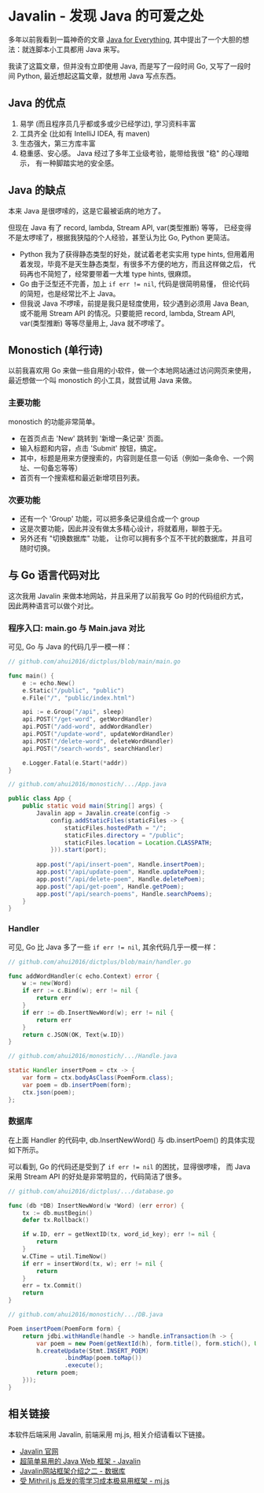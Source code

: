 # Javalin - 发现 Java 的可爱之处

多年以前我看到一篇神奇的文章 [Java for Everything](https://www.teamten.com/lawrence/writings/java-for-everything.html),
其中提出了一个大胆的想法：就连脚本小工具都用 Java 来写。

我读了这篇文章，但并没有立即使用 Java, 而是写了一段时间 Go, 又写了一段时间 Python,
最近想起这篇文章，就想用 Java 写点东西。

## Java 的优点

1. 易学 (而且程序员几乎都或多或少已经学过), 学习资料丰富
2. 工具齐全 (比如有 IntelliJ IDEA, 有 maven)
3. 生态强大，第三方库丰富
4. 稳重感、安心感。 Java 经过了多年工业级考验，能带给我很 "稳" 的心理暗示，
   有一种脚踏实地的安全感。

## Java 的缺点

本来 Java 是很啰嗦的，这是它最被诟病的地方了。

但现在 Java 有了 record, lambda, Stream API, var(类型推断) 等等，
已经变得不是太啰嗦了，根据我狭隘的个人经验，甚至认为比 Go, Python 更简洁。

- Python 我为了获得静态类型的好处，就试着老老实实用 type hints,
  但用着用着发现，毕竟不是天生静态类型，有很多不方便的地方，而且这样做之后，
  代码再也不简短了，经常要带着一大堆 type hints, 很麻烦。
- Go 由于泛型还不完善，加上 `if err != nil`, 代码是很简明易懂，
  但论代码的简短，也是经常比不上 Java。
- 但我说 Java 不啰嗦，前提是我只是轻度使用，较少遇到必须用 Java Bean,
  或不能用 Stream API 的情况。只要能把 record, lambda, Stream API,
  var(类型推断) 等等尽量用上, Java 就不啰嗦了。

## Monostich (单行诗)

以前我喜欢用 Go 来做一些自用的小软件，做一个本地网站通过访问网页来使用，
最近想做一个叫 monostich 的小工具，就尝试用 Java 来做。

### 主要功能

monostich 的功能非常简单。

- 在首页点击 'New' 跳转到 '新增一条记录' 页面。
- 输入标题和内容，点击 'Submit' 按钮，搞定。
- 其中，标题是用来方便搜索的，内容则是任意一句话（例如一条命令、一个网址、一句备忘等等）
- 首页有一个搜索框和最近新增项目列表。

### 次要功能

- 还有一个 'Group' 功能，可以把多条记录组合成一个 group
- 这是次要功能，因此并没有做太多精心设计，将就着用，聊胜于无。
- 另外还有 "切换数据库" 功能， 让你可以拥有多个互不干扰的数据库，并且可随时切换。

## 与 Go 语言代码对比

这次我用 Javalin 来做本地网站，并且采用了以前我写 Go 时的代码组织方式，
因此两种语言可以做个对比。

### 程序入口: main.go 与 Main.java 对比

可见, Go 与 Java 的代码几乎一模一样：

```go
// github.com/ahui2016/dictplus/blob/main/main.go

func main() {
	e := echo.New()
	e.Static("/public", "public")
	e.File("/", "public/index.html")

	api := e.Group("/api", sleep)
	api.POST("/get-word", getWordHandler)
	api.POST("/add-word", addWordHandler)
	api.POST("/update-word", updateWordHandler)
	api.POST("/delete-word", deleteWordHandler)
	api.POST("/search-words", searchHandler)

	e.Logger.Fatal(e.Start(*addr))
}
```

```java
// github.com/ahui2016/monostich/.../App.java

public class App {
    public static void main(String[] args) {
        Javalin app = Javalin.create(config ->
            config.addStaticFiles(staticFiles -> {
                staticFiles.hostedPath = "/";
                staticFiles.directory = "/public";
                staticFiles.location = Location.CLASSPATH;
            })).start(port);
    
        app.post("/api/insert-poem", Handle.insertPoem);
        app.post("/api/update-poem", Handle.updatePoem);
        app.post("/api/delete-poem", Handle.deletePoem);
        app.post("/api/get-poem", Handle.getPoem);
        app.post("/api/search-poems", Handle.searchPoems);
    }
}
```

### Handler

可见, Go 比 Java 多了一些 `if err != nil`, 其余代码几乎一模一样：

```go
// github.com/ahui2016/dictplus/blob/main/handler.go

func addWordHandler(c echo.Context) error {
	w := new(Word)
	if err := c.Bind(w); err != nil {
		return err
	}
	if err := db.InsertNewWord(w); err != nil {
		return err
	}
	return c.JSON(OK, Text{w.ID})
}
```

```java
// github.com/ahui2016/monostich/.../Handle.java

static Handler insertPoem = ctx -> {
    var form = ctx.bodyAsClass(PoemForm.class);
    var poem = db.insertPoem(form);
    ctx.json(poem);
};
```

### 数据库

在上面 Handler 的代码中, db.InsertNewWord() 与 db.insertPoem() 的具体实现如下所示。

可以看到, Go 的代码还是受到了 `if err != nil` 的困扰，显得很啰嗦，
而 Java 采用 Stream API 的好处是非常明显的，代码简洁了很多。

```go
// github.com/ahui2016/dictplus/.../database.go

func (db *DB) InsertNewWord(w *Word) (err error) {
	tx := db.mustBegin()
	defer tx.Rollback()

	if w.ID, err = getNextID(tx, word_id_key); err != nil {
		return
	}
	w.CTime = util.TimeNow()
	if err = insertWord(tx, w); err != nil {
		return
	}
	err = tx.Commit()
	return
}
```

```java
// github.com/ahui2016/monostich/.../DB.java

Poem insertPoem(PoemForm form) {
    return jdbi.withHandle(handle -> handle.inTransaction(h -> {
        var poem = new Poem(getNextId(h), form.title(), form.stich(), Util.now());
        h.createUpdate(Stmt.INSERT_POEM)
                .bindMap(poem.toMap())
                .execute();
        return poem;
    }));
}
```

## 相关链接

本软件后端采用 Javalin, 前端采用 mj.js, 相关介绍请看以下链接。

- [Javalin 官网](https://javalin.io/)
- [超简单易用的 Java Web 框架 - Javalin](https://geeknote.net/SuperMild/posts/1428)
- [Javalin网站框架介绍之二 - 数据库](https://geeknote.net/SuperMild/posts/1430)
- [受 Mithril.js 启发的零学习成本极易用框架 - mj.js](https://geeknote.net/SuperMild/posts/1450)